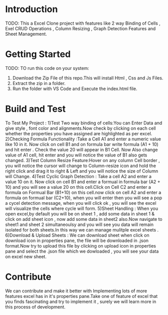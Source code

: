 # Introduction 
TODO: This a Excel Clone project with features like 2 way Binding of Cells , Exel CRUD Operations , Column Resizing , Graph Detection Features and Sheet Management. 

# Getting Started
TODO: TO run this code on your system:
1.	Download the Zip File of this repo.This will install Html , Css and Js Files.
2.	Extract the zip in a folder.
3.	Run the folder with VS Code and Execute the index.html file.

# Build and Test
To Test My Project : 
1)Test Two way binding of cells:You can Enter Data and give style , font color and alignments.Now check by clicking on each cell whether the properties you have assigned are highlighted as per excel.
2)Checking Formula Functionality :Take a Cell A1 and enter a numeric value like 10 in it. Now click on cell B1 and on formula bar write formula (A1 + 10) and hit enter . Check the value 20 will appear in B1 Cell.
Now Also change value of A1 cell, hit enter and you will notice the value of B1 also gets changed.
3)Test Column Resize Feature:Hover on any column Cell border , you will notice the cursor will change to Column-resize icon and hold the right click and drag it to right & Left and you will notice the size of Column will Change. 
4)Test Cyclic Graph Detection : Take a cell A2 and enter a value 10 on it. Now click on cell B1 and enter a formual in formula bar (A2 + 10) and you will see a value 20 on this cell.Click on Cell C2 and enter a formula on Formual Bar (B1+10) on this cell.now click on cell A2 and enter a formula on formual bar (C2+10), when you will enter then you will see a pop a cycel detection message, when you will click ok , you will see the excel will visualize the cells where cycle will form.
5)Sheet Handling : When you open excel,by default you will be on sheet 1 , add some data in sheet 1 & click on  add sheet icon , now add some data in sheet2 also.Now navigate to sheet1 and sheet 2 simultaneoulsy and you will see you data will remain isolated for both sheets.In this way we can manage mulitple excel sheets .
6)Download & Upload Sheets : We can download sheet  when click on download icon in properties pane, the file will be downloaded in .json format.Now try to upload this file by clicking on upload icon in properties pane and select the .json file which we dowloaded , you will see your data on excel new sheet.
# Contribute
We can contribute and make it better with Implementing lots of more features excel has in it's properties pane.Take one of feature of excel that you finds fascinating and try to implement it , surely we will learn more in this process of development.

